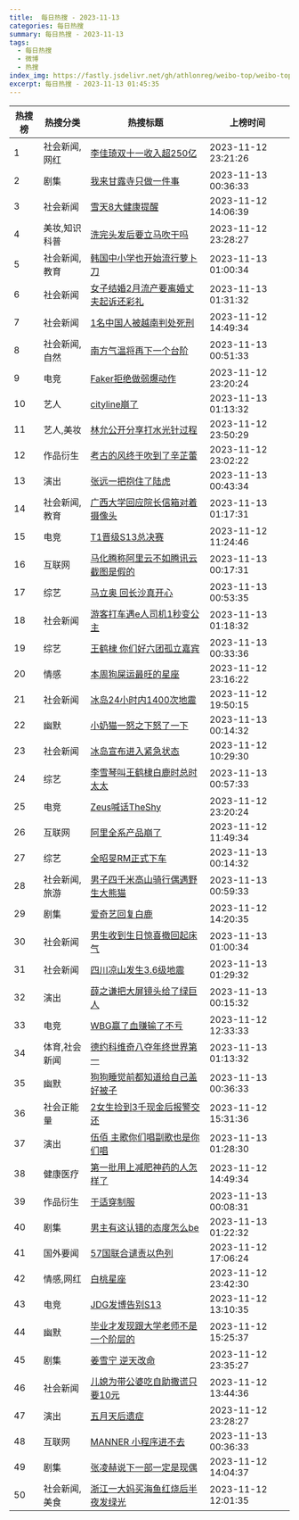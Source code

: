 ```yaml
---
title:  每日热搜 - 2023-11-13
categories: 每日热搜
summary: 每日热搜 - 2023-11-13
tags:
  - 每日热搜
  - 微博
  - 热搜
index_img: https://fastly.jsdelivr.net/gh/athlonreg/weibo-top/weibo-top.jpeg
excerpt: 每日热搜 - 2023-11-13 01:45:35
---
```


| 热搜榜 | 热搜分类 | 热搜标题 | 上榜时间 |
| --- | --- | --- | --- |
| 1 | 社会新闻,网红 | [李佳琦双十一收入超250亿](https://s.weibo.com/weibo%3Fq%3D%2523%E6%9D%8E%E4%BD%B3%E7%90%A6%E5%8F%8C%E5%8D%81%E4%B8%80%E6%94%B6%E5%85%A5%E8%B6%85250%E4%BA%BF%2523) | 2023-11-12 23:21:26 | 
| 2 | 剧集 | [我来甘露寺只做一件事](https://s.weibo.com/weibo%3Fq%3D%2523%E6%88%91%E6%9D%A5%E7%94%98%E9%9C%B2%E5%AF%BA%E5%8F%AA%E5%81%9A%E4%B8%80%E4%BB%B6%E4%BA%8B%2523) | 2023-11-13 00:36:33 | 
| 3 | 社会新闻 | [雪天8大健康提醒](https://s.weibo.com/weibo%3Fq%3D%2523%E9%9B%AA%E5%A4%A98%E5%A4%A7%E5%81%A5%E5%BA%B7%E6%8F%90%E9%86%92%2523) | 2023-11-12 14:06:39 | 
| 4 | 美妆,知识科普 | [洗完头发后要立马吹干吗](https://s.weibo.com/weibo%3Fq%3D%2523%E6%B4%97%E5%AE%8C%E5%A4%B4%E5%8F%91%E5%90%8E%E8%A6%81%E7%AB%8B%E9%A9%AC%E5%90%B9%E5%B9%B2%E5%90%97%2523) | 2023-11-12 23:28:27 | 
| 5 | 社会新闻,教育 | [韩国中小学也开始流行萝卜刀](https://s.weibo.com/weibo%3Fq%3D%2523%E9%9F%A9%E5%9B%BD%E4%B8%AD%E5%B0%8F%E5%AD%A6%E4%B9%9F%E5%BC%80%E5%A7%8B%E6%B5%81%E8%A1%8C%E8%90%9D%E5%8D%9C%E5%88%80%2523) | 2023-11-13 01:00:34 | 
| 6 | 社会新闻 | [女子结婚2月流产要离婚丈夫起诉还彩礼](https://s.weibo.com/weibo%3Fq%3D%2523%E5%A5%B3%E5%AD%90%E7%BB%93%E5%A9%9A2%E6%9C%88%E6%B5%81%E4%BA%A7%E8%A6%81%E7%A6%BB%E5%A9%9A%E4%B8%88%E5%A4%AB%E8%B5%B7%E8%AF%89%E8%BF%98%E5%BD%A9%E7%A4%BC%2523) | 2023-11-13 01:31:32 | 
| 7 | 社会新闻 | [1名中国人被越南判处死刑](https://s.weibo.com/weibo%3Fq%3D%25231%E5%90%8D%E4%B8%AD%E5%9B%BD%E4%BA%BA%E8%A2%AB%E8%B6%8A%E5%8D%97%E5%88%A4%E5%A4%84%E6%AD%BB%E5%88%91%2523) | 2023-11-12 14:49:34 | 
| 8 | 社会新闻,自然 | [南方气温将再下一个台阶](https://s.weibo.com/weibo%3Fq%3D%2523%E5%8D%97%E6%96%B9%E6%B0%94%E6%B8%A9%E5%B0%86%E5%86%8D%E4%B8%8B%E4%B8%80%E4%B8%AA%E5%8F%B0%E9%98%B6%2523) | 2023-11-13 00:51:33 | 
| 9 | 电竞 | [Faker拒绝做弱爆动作](https://s.weibo.com/weibo%3Fq%3D%2523Faker%E6%8B%92%E7%BB%9D%E5%81%9A%E5%BC%B1%E7%88%86%E5%8A%A8%E4%BD%9C%2523) | 2023-11-12 23:20:24 | 
| 10 | 艺人 | [cityline崩了](https://s.weibo.com/weibo%3Fq%3D%2523cityline%E5%B4%A9%E4%BA%86%2523) | 2023-11-13 01:13:32 | 
| 11 | 艺人,美妆 | [林允公开分享打水光针过程](https://s.weibo.com/weibo%3Fq%3D%2523%E6%9E%97%E5%85%81%E5%85%AC%E5%BC%80%E5%88%86%E4%BA%AB%E6%89%93%E6%B0%B4%E5%85%89%E9%92%88%E8%BF%87%E7%A8%8B%2523) | 2023-11-12 23:50:29 | 
| 12 | 作品衍生 | [考古的风终于吹到了辛芷蕾](https://s.weibo.com/weibo%3Fq%3D%2523%E8%80%83%E5%8F%A4%E7%9A%84%E9%A3%8E%E7%BB%88%E4%BA%8E%E5%90%B9%E5%88%B0%E4%BA%86%E8%BE%9B%E8%8A%B7%E8%95%BE%2523) | 2023-11-12 23:02:22 | 
| 13 | 演出 | [张远一把抱住了陆虎](https://s.weibo.com/weibo%3Fq%3D%2523%E5%BC%A0%E8%BF%9C%E4%B8%80%E6%8A%8A%E6%8A%B1%E4%BD%8F%E4%BA%86%E9%99%86%E8%99%8E%2523) | 2023-11-13 00:43:34 | 
| 14 | 社会新闻,教育 | [广西大学回应院长信箱对着摄像头](https://s.weibo.com/weibo%3Fq%3D%2523%E5%B9%BF%E8%A5%BF%E5%A4%A7%E5%AD%A6%E5%9B%9E%E5%BA%94%E9%99%A2%E9%95%BF%E4%BF%A1%E7%AE%B1%E5%AF%B9%E7%9D%80%E6%91%84%E5%83%8F%E5%A4%B4%2523) | 2023-11-13 01:17:31 | 
| 15 | 电竞 | [T1晋级S13总决赛](https://s.weibo.com/weibo%3Fq%3D%2523T1%E6%99%8B%E7%BA%A7S13%E6%80%BB%E5%86%B3%E8%B5%9B%2523) | 2023-11-12 11:24:46 | 
| 16 | 互联网 | [马化腾称阿里云不如腾讯云截图是假的](https://s.weibo.com/weibo%3Fq%3D%2523%E9%A9%AC%E5%8C%96%E8%85%BE%E7%A7%B0%E9%98%BF%E9%87%8C%E4%BA%91%E4%B8%8D%E5%A6%82%E8%85%BE%E8%AE%AF%E4%BA%91%E6%88%AA%E5%9B%BE%E6%98%AF%E5%81%87%E7%9A%84%2523) | 2023-11-13 00:17:31 | 
| 17 | 综艺 | [马立奥 回长沙真开心](https://s.weibo.com/weibo%3Fq%3D%2523%E9%A9%AC%E7%AB%8B%E5%A5%A5%20%E5%9B%9E%E9%95%BF%E6%B2%99%E7%9C%9F%E5%BC%80%E5%BF%83%2523) | 2023-11-13 00:53:35 | 
| 18 | 社会新闻 | [游客打车遇e人司机1秒变公主](https://s.weibo.com/weibo%3Fq%3D%2523%E6%B8%B8%E5%AE%A2%E6%89%93%E8%BD%A6%E9%81%87e%E4%BA%BA%E5%8F%B8%E6%9C%BA1%E7%A7%92%E5%8F%98%E5%85%AC%E4%B8%BB%2523) | 2023-11-13 01:18:32 | 
| 19 | 综艺 | [王鹤棣 你们好六团孤立嘉宾](https://s.weibo.com/weibo%3Fq%3D%2523%E7%8E%8B%E9%B9%A4%E6%A3%A3%20%E4%BD%A0%E4%BB%AC%E5%A5%BD%E5%85%AD%E5%9B%A2%E5%AD%A4%E7%AB%8B%E5%98%89%E5%AE%BE%2523) | 2023-11-13 00:33:36 | 
| 20 | 情感 | [本周狗屎运最旺的星座](https://s.weibo.com/weibo%3Fq%3D%2523%E6%9C%AC%E5%91%A8%E7%8B%97%E5%B1%8E%E8%BF%90%E6%9C%80%E6%97%BA%E7%9A%84%E6%98%9F%E5%BA%A7%2523) | 2023-11-12 23:16:22 | 
| 21 | 社会新闻 | [冰岛24小时内1400次地震](https://s.weibo.com/weibo%3Fq%3D%2523%E5%86%B0%E5%B2%9B24%E5%B0%8F%E6%97%B6%E5%86%851400%E6%AC%A1%E5%9C%B0%E9%9C%87%2523) | 2023-11-12 19:50:15 | 
| 22 | 幽默 | [小奶猫一怒之下怒了一下](https://s.weibo.com/weibo%3Fq%3D%2523%E5%B0%8F%E5%A5%B6%E7%8C%AB%E4%B8%80%E6%80%92%E4%B9%8B%E4%B8%8B%E6%80%92%E4%BA%86%E4%B8%80%E4%B8%8B%2523) | 2023-11-13 00:14:32 | 
| 23 | 社会新闻 | [冰岛宣布进入紧急状态](https://s.weibo.com/weibo%3Fq%3D%2523%E5%86%B0%E5%B2%9B%E5%AE%A3%E5%B8%83%E8%BF%9B%E5%85%A5%E7%B4%A7%E6%80%A5%E7%8A%B6%E6%80%81%2523) | 2023-11-12 10:29:30 | 
| 24 | 综艺 | [李雪琴叫王鹤棣白鹿时总时太太](https://s.weibo.com/weibo%3Fq%3D%2523%E6%9D%8E%E9%9B%AA%E7%90%B4%E5%8F%AB%E7%8E%8B%E9%B9%A4%E6%A3%A3%E7%99%BD%E9%B9%BF%E6%97%B6%E6%80%BB%E6%97%B6%E5%A4%AA%E5%A4%AA%2523) | 2023-11-13 00:57:33 | 
| 25 | 电竞 | [Zeus喊话TheShy](https://s.weibo.com/weibo%3Fq%3D%2523Zeus%E5%96%8A%E8%AF%9DTheShy%2523) | 2023-11-12 23:20:24 | 
| 26 | 互联网 | [阿里全系产品崩了](https://s.weibo.com/weibo%3Fq%3D%2523%E9%98%BF%E9%87%8C%E5%85%A8%E7%B3%BB%E4%BA%A7%E5%93%81%E5%B4%A9%E4%BA%86%2523) | 2023-11-12 11:49:34 | 
| 27 | 综艺 | [全昭旻RM正式下车](https://s.weibo.com/weibo%3Fq%3D%2523%E5%85%A8%E6%98%AD%E6%97%BBRM%E6%AD%A3%E5%BC%8F%E4%B8%8B%E8%BD%A6%2523) | 2023-11-13 00:14:32 | 
| 28 | 社会新闻,旅游 | [男子四千米高山骑行偶遇野生大熊猫](https://s.weibo.com/weibo%3Fq%3D%2523%E7%94%B7%E5%AD%90%E5%9B%9B%E5%8D%83%E7%B1%B3%E9%AB%98%E5%B1%B1%E9%AA%91%E8%A1%8C%E5%81%B6%E9%81%87%E9%87%8E%E7%94%9F%E5%A4%A7%E7%86%8A%E7%8C%AB%2523) | 2023-11-13 00:59:33 | 
| 29 | 剧集 | [爱奇艺回复白鹿](https://s.weibo.com/weibo%3Fq%3D%2523%E7%88%B1%E5%A5%87%E8%89%BA%E5%9B%9E%E5%A4%8D%E7%99%BD%E9%B9%BF%2523) | 2023-11-12 14:20:35 | 
| 30 | 社会新闻 | [男生收到生日惊喜撤回起床气](https://s.weibo.com/weibo%3Fq%3D%2523%E7%94%B7%E7%94%9F%E6%94%B6%E5%88%B0%E7%94%9F%E6%97%A5%E6%83%8A%E5%96%9C%E6%92%A4%E5%9B%9E%E8%B5%B7%E5%BA%8A%E6%B0%94%2523) | 2023-11-13 01:00:34 | 
| 31 | 社会新闻 | [四川凉山发生3.6级地震](https://s.weibo.com/weibo%3Fq%3D%2523%E5%9B%9B%E5%B7%9D%E5%87%89%E5%B1%B1%E5%8F%91%E7%94%9F3.6%E7%BA%A7%E5%9C%B0%E9%9C%87%2523) | 2023-11-13 01:29:32 | 
| 32 | 演出 | [薛之谦把大屏镜头给了绿巨人](https://s.weibo.com/weibo%3Fq%3D%2523%E8%96%9B%E4%B9%8B%E8%B0%A6%E6%8A%8A%E5%A4%A7%E5%B1%8F%E9%95%9C%E5%A4%B4%E7%BB%99%E4%BA%86%E7%BB%BF%E5%B7%A8%E4%BA%BA%2523) | 2023-11-13 00:15:32 | 
| 33 | 电竞 | [WBG赢了血赚输了不亏](https://s.weibo.com/weibo%3Fq%3D%2523WBG%E8%B5%A2%E4%BA%86%E8%A1%80%E8%B5%9A%E8%BE%93%E4%BA%86%E4%B8%8D%E4%BA%8F%2523) | 2023-11-12 12:33:33 | 
| 34 | 体育,社会新闻 | [德约科维奇八夺年终世界第一](https://s.weibo.com/weibo%3Fq%3D%2523%E5%BE%B7%E7%BA%A6%E7%A7%91%E7%BB%B4%E5%A5%87%E5%85%AB%E5%A4%BA%E5%B9%B4%E7%BB%88%E4%B8%96%E7%95%8C%E7%AC%AC%E4%B8%80%2523) | 2023-11-13 01:13:32 | 
| 35 | 幽默 | [狗狗睡觉前都知道给自己盖好被子](https://s.weibo.com/weibo%3Fq%3D%2523%E7%8B%97%E7%8B%97%E7%9D%A1%E8%A7%89%E5%89%8D%E9%83%BD%E7%9F%A5%E9%81%93%E7%BB%99%E8%87%AA%E5%B7%B1%E7%9B%96%E5%A5%BD%E8%A2%AB%E5%AD%90%2523) | 2023-11-13 00:36:33 | 
| 36 | 社会正能量 | [2女生捡到3千现金后报警交还](https://s.weibo.com/weibo%3Fq%3D%25232%E5%A5%B3%E7%94%9F%E6%8D%A1%E5%88%B03%E5%8D%83%E7%8E%B0%E9%87%91%E5%90%8E%E6%8A%A5%E8%AD%A6%E4%BA%A4%E8%BF%98%2523) | 2023-11-12 15:31:36 | 
| 37 | 演出 | [伍佰 主歌你们唱副歌也是你们唱](https://s.weibo.com/weibo%3Fq%3D%2523%E4%BC%8D%E4%BD%B0%20%E4%B8%BB%E6%AD%8C%E4%BD%A0%E4%BB%AC%E5%94%B1%E5%89%AF%E6%AD%8C%E4%B9%9F%E6%98%AF%E4%BD%A0%E4%BB%AC%E5%94%B1%2523) | 2023-11-13 01:28:30 | 
| 38 | 健康医疗 | [第一批用上减肥神药的人怎样了](https://s.weibo.com/weibo%3Fq%3D%2523%E7%AC%AC%E4%B8%80%E6%89%B9%E7%94%A8%E4%B8%8A%E5%87%8F%E8%82%A5%E7%A5%9E%E8%8D%AF%E7%9A%84%E4%BA%BA%E6%80%8E%E6%A0%B7%E4%BA%86%2523) | 2023-11-12 14:49:34 | 
| 39 | 作品衍生 | [于适穿制服](https://s.weibo.com/weibo%3Fq%3D%2523%E4%BA%8E%E9%80%82%E7%A9%BF%E5%88%B6%E6%9C%8D%2523) | 2023-11-13 00:08:31 | 
| 40 | 剧集 | [男主有这认错的态度怎么be](https://s.weibo.com/weibo%3Fq%3D%2523%E7%94%B7%E4%B8%BB%E6%9C%89%E8%BF%99%E8%AE%A4%E9%94%99%E7%9A%84%E6%80%81%E5%BA%A6%E6%80%8E%E4%B9%88be%2523) | 2023-11-13 01:22:32 | 
| 41 | 国外要闻 | [57国联合谴责以色列](https://s.weibo.com/weibo%3Fq%3D%252357%E5%9B%BD%E8%81%94%E5%90%88%E8%B0%B4%E8%B4%A3%E4%BB%A5%E8%89%B2%E5%88%97%2523) | 2023-11-12 17:06:24 | 
| 42 | 情感,网红 | [白桃星座](https://s.weibo.com/weibo%3Fq%3D%2523%E7%99%BD%E6%A1%83%E6%98%9F%E5%BA%A7%2523) | 2023-11-12 23:42:30 | 
| 43 | 电竞 | [JDG发博告别S13](https://s.weibo.com/weibo%3Fq%3D%2523JDG%E5%8F%91%E5%8D%9A%E5%91%8A%E5%88%ABS13%2523) | 2023-11-12 13:10:35 | 
| 44 | 幽默 | [毕业才发现跟大学老师不是一个阶层的](https://s.weibo.com/weibo%3Fq%3D%2523%E6%AF%95%E4%B8%9A%E6%89%8D%E5%8F%91%E7%8E%B0%E8%B7%9F%E5%A4%A7%E5%AD%A6%E8%80%81%E5%B8%88%E4%B8%8D%E6%98%AF%E4%B8%80%E4%B8%AA%E9%98%B6%E5%B1%82%E7%9A%84%2523) | 2023-11-12 15:25:37 | 
| 45 | 剧集 | [姜雪宁 逆天改命](https://s.weibo.com/weibo%3Fq%3D%2523%E5%A7%9C%E9%9B%AA%E5%AE%81%20%E9%80%86%E5%A4%A9%E6%94%B9%E5%91%BD%2523) | 2023-11-12 23:35:27 | 
| 46 | 社会新闻 | [儿媳为带公婆吃自助撒谎只要10元](https://s.weibo.com/weibo%3Fq%3D%2523%E5%84%BF%E5%AA%B3%E4%B8%BA%E5%B8%A6%E5%85%AC%E5%A9%86%E5%90%83%E8%87%AA%E5%8A%A9%E6%92%92%E8%B0%8E%E5%8F%AA%E8%A6%8110%E5%85%83%2523) | 2023-11-12 13:44:36 | 
| 47 | 演出 | [五月天后遗症](https://s.weibo.com/weibo%3Fq%3D%2523%E4%BA%94%E6%9C%88%E5%A4%A9%E5%90%8E%E9%81%97%E7%97%87%2523) | 2023-11-12 23:28:27 | 
| 48 | 互联网 | [MANNER 小程序进不去](https://s.weibo.com/weibo%3Fq%3D%2523MANNER%20%E5%B0%8F%E7%A8%8B%E5%BA%8F%E8%BF%9B%E4%B8%8D%E5%8E%BB%2523) | 2023-11-13 00:36:33 | 
| 49 | 剧集 | [张凌赫说下一部一定是现偶](https://s.weibo.com/weibo%3Fq%3D%2523%E5%BC%A0%E5%87%8C%E8%B5%AB%E8%AF%B4%E4%B8%8B%E4%B8%80%E9%83%A8%E4%B8%80%E5%AE%9A%E6%98%AF%E7%8E%B0%E5%81%B6%2523) | 2023-11-12 14:04:37 | 
| 50 | 社会新闻,美食 | [浙江一大妈买海鱼红烧后半夜发绿光](https://s.weibo.com/weibo%3Fq%3D%2523%E6%B5%99%E6%B1%9F%E4%B8%80%E5%A4%A7%E5%A6%88%E4%B9%B0%E6%B5%B7%E9%B1%BC%E7%BA%A2%E7%83%A7%E5%90%8E%E5%8D%8A%E5%A4%9C%E5%8F%91%E7%BB%BF%E5%85%89%2523) | 2023-11-12 12:01:35 | 
